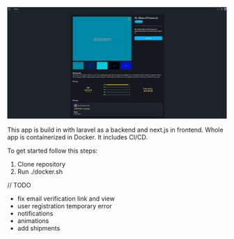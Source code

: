 <img src="/frontend/public/preview.png" >

This app is build in with laravel as a backend and next.js in frontend.
Whole app is containerized in Docker.
It includes CI/CD.

To get started follow this steps:
1. Clone repository
2. Run ./docker.sh

// TODO 
- fix email verification link and view
- user registration temporary error
- notifications
- animations
- add shipments
